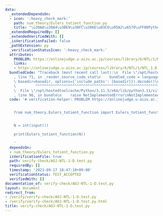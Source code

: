 ```yaml
---
data:
  _extendedDependsOn:
  - icon: ':heavy_check_mark:'
    path: num_theory/Eulers_totient_function.py
    title: "\u30AA\u30A4\u30E9\u30FC\u306E\u03C6\u95A2\u6570\uFF08Python\uFF09"
  _extendedRequiredBy: []
  _extendedVerifiedWith: []
  _isVerificationFailed: false
  _pathExtension: py
  _verificationStatusIcon: ':heavy_check_mark:'
  attributes:
    PROBLEM: https://onlinejudge.u-aizu.ac.jp/courses/library/6/NTL/1/NTL_1_D
    links:
    - https://onlinejudge.u-aizu.ac.jp/courses/library/6/NTL/1/NTL_1_D
  bundledCode: "Traceback (most recent call last):\n  File \"/opt/hostedtoolcache/Python/3.11.5/x64/lib/python3.11/site-packages/onlinejudge_verify/documentation/build.py\"\
    , line 71, in _render_source_code_stat\n    bundled_code = language.bundle(stat.path,\
    \ basedir=basedir, options={'include_paths': [basedir]}).decode()\n          \
    \         ^^^^^^^^^^^^^^^^^^^^^^^^^^^^^^^^^^^^^^^^^^^^^^^^^^^^^^^^^^^^^^^^^^^^^^^^^^^^^^^^^\n\
    \  File \"/opt/hostedtoolcache/Python/3.11.5/x64/lib/python3.11/site-packages/onlinejudge_verify/languages/python.py\"\
    , line 96, in bundle\n    raise NotImplementedError\nNotImplementedError\n"
  code: '# verification-helper: PROBLEM https://onlinejudge.u-aizu.ac.jp/courses/library/6/NTL/1/NTL_1_D


    from num_theory.Eulers_totient_function import Eulers_totient_function


    N = int(input())

    print(Eulers_totient_function(N))

    '
  dependsOn:
  - num_theory/Eulers_totient_function.py
  isVerificationFile: true
  path: verify-check/AOJ-NTL-1-D.test.py
  requiredBy: []
  timestamp: '2023-09-17 18:47:10+09:00'
  verificationStatus: TEST_ACCEPTED
  verifiedWith: []
documentation_of: verify-check/AOJ-NTL-1-D.test.py
layout: document
redirect_from:
- /verify/verify-check/AOJ-NTL-1-D.test.py
- /verify/verify-check/AOJ-NTL-1-D.test.py.html
title: verify-check/AOJ-NTL-1-D.test.py
---
```

